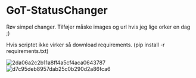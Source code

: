# GoT-StatusChanger

Røv simpel changer.
Tilføjer måske images og url hvis jeg lige orker en dag ;)

Hvis scriptet ikke virker så download requirements.
(pip install -r requirements.txt)

![2da06a2c2b11a8ff4a5cf4aca0643787](https://github.com/GoT0x82/GoT-StatusChanger/assets/156855837/5050ec52-d3ea-4af7-b5f6-1701159d5fe7)
![d7c95deb8957dab25c0b290d2a86fca6](https://github.com/GoT0x82/GoT-StatusChanger/assets/156855837/8c03d244-9c0d-4453-b5b0-6705b795f6ac)
